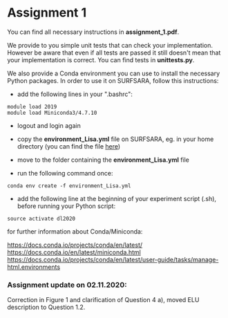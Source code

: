 # Assignment 1

 You can find all necessary instructions in **assignment_1.pdf**.

 We provide to you simple unit tests that can check your
 implementation. However be aware that even if all tests are passed it still
 doesn't mean that your implementation is correct. You can find tests in
 **unittests.py**.



 We also provide a Conda environment you can use to install the necessary
 Python packages.  In order to use it on SURFSARA, follow this instructions:


- add the following lines in your ".bashrc":
```
module load 2019
module load Miniconda3/4.7.10
```

- logout and login again

- copy the **environment_Lisa.yml** file on SURFSARA, eg. in your home directory (you can find the file [here](https://github.com/uvadlc/uvadlc_practicals_2020))

- move to the folder containing the **environment_Lisa.yml** file

- run the following command once:
```
conda env create -f environment_Lisa.yml
```

- add the following line at the beginning of your experiment script (.sh), before running your Python script:
```
source activate dl2020
```

for further information about Conda/Miniconda:

https://docs.conda.io/projects/conda/en/latest/
https://docs.conda.io/en/latest/miniconda.html
https://docs.conda.io/projects/conda/en/latest/user-guide/tasks/manage-html.environments


### Assignment update on 02.11.2020:
Correction in Figure 1 and clarification of Question 4 a), moved ELU description to Question 1.2.

